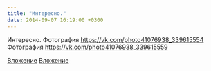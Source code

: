 ```yaml
---
title: "Интересно."
date: 2014-09-07 16:19:00 +0300
---
```


Интересно.
Фотография
https://vk.com/photo41076938_339615554
Фотография
https://vk.com/photo41076938_339615559

[Вложение](https://vk.com/photo41076938_339615554)
[Вложение](https://vk.com/photo41076938_339615559)
